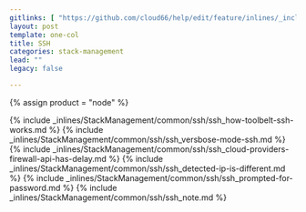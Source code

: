 ```yaml
---
gitlinks: [ "https://github.com/cloud66/help/edit/feature/inlines/_includes/_inlines/StackManagement/common/ssh/ssh_how-toolbelt-ssh-works.html", "https://github.com/cloud66/help/edit/feature/inlines/_includes/_inlines/StackManagement/common/ssh/ssh_versbose-mode-ssh.html", "https://github.com/cloud66/help/edit/feature/inlines/_includes/_inlines/StackManagement/common/ssh/ssh_cloud-providers-firewall-api-has-delay.html", "https://github.com/cloud66/help/edit/feature/inlines/_includes/_inlines/StackManagement/common/ssh/ssh_detected-ip-is-different.html", "https://github.com/cloud66/help/edit/feature/inlines/_includes/_inlines/StackManagement/common/ssh/ssh_prompted-for-password.html", "https://github.com/cloud66/help/edit/feature/inlines/_includes/_inlines/StackManagement/common/ssh/ssh_note.html" ]
layout: post
template: one-col
title: SSH
categories: stack-management
lead: ""
legacy: false

---
```

{% assign product = "node" %}

{% include _inlines/StackManagement/common/ssh/ssh_how-toolbelt-ssh-works.md %}
{% include _inlines/StackManagement/common/ssh/ssh_versbose-mode-ssh.md %}
{% include _inlines/StackManagement/common/ssh/ssh_cloud-providers-firewall-api-has-delay.md %}
{% include _inlines/StackManagement/common/ssh/ssh_detected-ip-is-different.md %}
{% include _inlines/StackManagement/common/ssh/ssh_prompted-for-password.md %}
{% include _inlines/StackManagement/common/ssh/ssh_note.md %}
